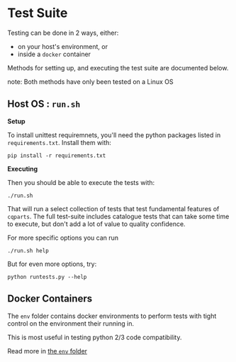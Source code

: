# Test Suite

Testing can be done in 2 ways, either:

- on your host's environment, or
- inside a `docker` container

Methods for setting up, and executing the test suite are documented below.

note: Both methods have only been tested on a Linux OS

## Host OS : `run.sh`

**Setup**

To install unittest requiremnets, you'll need the python packages listed in
`requirements.txt`. Install them with:

    pip install -r requirements.txt


**Executing**

Then you should be able to execute the tests with:

    ./run.sh

That will run a select collection of tests that test fundamental features of
`cqparts`.  The full test-suite includes catalogue tests that can take some time
to execute, but don't add a lot of value to quality confidence.

For more specific options you can run

    ./run.sh help

But for even more options, try:

    python runtests.py --help

## Docker Containers

The `env` folder contains docker environments to perform tests with tight
control on the environment their running in.

This is most useful in testing python 2/3 code compatibility.

Read more in [the `env` folder](env)
